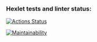 ### Hexlet tests and linter status:
[![Actions Status](https://github.com/Odevlysh/python-project-49/actions/workflows/hexlet-check.yml/badge.svg)](https://github.com/Odevlysh/python-project-49/actions)

[![Maintainability](https://api.codeclimate.com/v1/badges/30399b8dfa9273fa8ab5/maintainability)](https://codeclimate.com/github/Odevlysh/python-project-49/maintainability)

